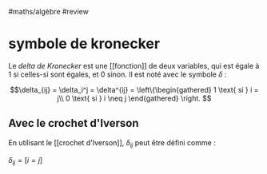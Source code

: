 #maths/algèbre #review
# symbole de kronecker
Le _delta de Kronecker_ est une [[fonction]] de deux variables, qui est égale à 1 si celles-si sont égales, et 0 sinon. Il est noté avec le symbole $\delta$ :

$$\delta_{ij} = \delta_i^j = \delta^{ij} =
\left\{\begin{gathered}
1 \text{ si } i = j\\
0 \text{ si } i \neq j
\end{gathered}
\right.
$$


## Avec le crochet d'Iverson
En utilisant le [[crochet d'Iverson]], $\delta_{ij}$ peut être défini comme :

$\delta_{ij} = [i = j]$


